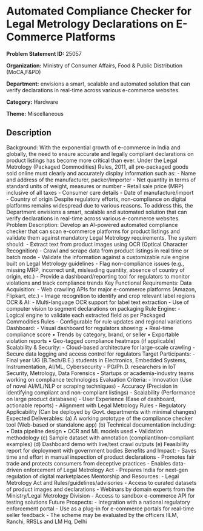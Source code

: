 # Automated Compliance Checker for Legal Metrology Declarations on E-Commerce Platforms

**Problem Statement ID:** 25057

**Organization:** Ministry of Consumer Affairs, Food & Public Distribution (MoCA,F&PD)

**Department:** envisions a smart, scalable and automated solution that can verify declarations in real-time across various e-commerce websites.

**Category:** Hardware

**Theme:** Miscellaneous

## Description

Background: With the exponential growth of e-commerce in India and globally, the need to ensure accurate and legally compliant declarations on product listings has become more critical than ever. Under the Legal Metrology (Packaged Commodities) Rules, 2011, all pre-packaged goods sold online must clearly and accurately display information such as: - Name and address of the manufacturer, packer/importer - Net quantity in terms of standard units of weight, measures or number - Retail sale price (MRP) inclusive of all taxes - Consumer care details - Date of manufacture/import - Country of origin Despite regulatory efforts, non-compliance on digital platforms remains widespread due to various reasons. To address this, the Department envisions a smart, scalable and automated solution that can verify declarations in real-time across various e-commerce websites. Problem Description: Develop an AI-powered automated compliance checker that can scan e-commerce platforms for product listings and validate them against mandatory Legal Metrology requirements. The system should: - Extract text from product images using OCR (Optical Character Recognition) - Crawl and scrape data from product listings in real time or batch mode - Validate the information against a customizable rule engine built on Legal Metrology guidelines - Flag non-compliance issues (e.g., missing MRP, incorrect unit, misleading quantity, absence of country of origin, etc.) - Provide a dashboard/reporting tool for regulators to monitor violations and track compliance trends Key Functional Requirements: Data Acquisition: - Web crawling APIs for major e-commerce platforms (Amazon, Flipkart, etc.) - Image recognition to identify and crop relevant label regions OCR & AI: - Multi-language OCR support for label text extraction - Use of computer vision to segment declarations on packaging Rule Engine: - Logical engine to validate each extracted field as per Packaged Commodities Rules - Configurable for rule updates and regional variations Dashboard: - Visual dashboard for regulators showing: • Real-time compliance score • Trends by category, brand, or seller • Exportable violation reports • Geo-tagged compliance heatmaps (if applicable) Scalability & Security: - Cloud-based architecture for large-scale crawling - Secure data logging and access control for regulators Target Participants: - Final year UG (B.Tech/B.E.) students in Electronics, Embedded Systems, Instrumentation, AI/ML, Cybersecurity - PG/Ph.D. researchers in IoT Security, Metrology, Data Forensics - Startups or academia-industry teams working on compliance technologies Evaluation Criteria: - Innovation (Use of novel AI/ML/NLP or scraping techniques) - Accuracy (Precision in identifying compliant and non-compliant listings) - Scalability (Performance on large product databases) - User Experience (Ease of dashboard, actionable reports) - Alignment with Legal Metrology Rules - Regulatory Applicability (Can be deployed by Govt. departments with minimal changes) Expected Deliverables: (a) A working prototype of the compliance checker tool (Web-based or standalone app) (b) Technical documentation including: • Data pipeline design • OCR and ML models used • Validation methodology (c) Sample dataset with annotation (compliant/non-compliant examples) (d) Dashboard demo with live/test crawl outputs (e) Feasibility report for deployment with government bodies Benefits and Impact: - Saves time and effort in manual inspection of product declarations - Promotes fair trade and protects consumers from deceptive practices - Enables data-driven enforcement of Legal Metrology Act - Prepares India for next-gen regulation of digital marketplaces Mentorship and Resources: - Legal Metrology Act and Rules/guidelines/advisories - Access to curated datasets of product images and declarations - Webinars by domain experts from the Ministry/Legal Metrology Division - Access to sandbox e-commerce API for testing solutions Future Prospects: - Integration with a national regulatory enforcement portal - Use as a plug-in for e-commerce portals for real-time seller feedback - The scheme may be evaluated by the officers IILM, Ranchi, RRSLs and LM Hq, Delhi

